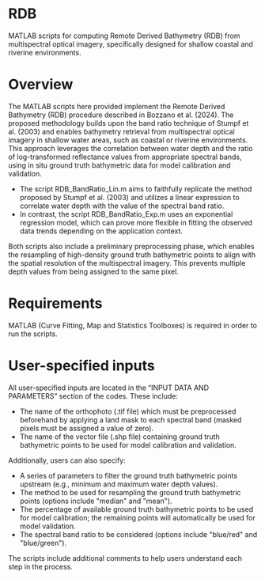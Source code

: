 # RDB
MATLAB scripts for computing Remote Derived Bathymetry (RDB) from multispectral optical imagery, specifically designed for shallow coastal and riverine environments.

# Overview
The MATLAB scripts here provided implement the Remote Derived Bathymetry (RDB) procedure described in Bozzano et al. (2024).
The proposed methodology builds upon the band ratio technique of Stumpf et al. (2003) and enables bathymetry retrieval from multispectral optical imagery in shallow water areas, such as coastal or riverine environments. This approach leverages the correlation between water depth and the ratio of log-transformed reflectance values from appropriate spectral bands, using in situ ground truth bathymetric data for model calibration and validation.

-	The script RDB_BandRatio_Lin.m aims to faithfully replicate the method proposed by Stumpf et al. (2003) and utilizes a linear expression to correlate water depth with the value of the spectral band ratio.
-	In contrast, the script RDB_BandRatio_Exp.m uses an exponential regression model, which can prove more flexible in fitting the observed data trends depending on the application context.

Both scripts also include a preliminary preprocessing phase, which enables the resampling of high-density ground truth bathymetric points to align with the spatial resolution of the multispectral imagery. This prevents multiple depth values from being assigned to the same pixel.

# Requirements
MATLAB (Curve Fitting, Map and Statistics Toolboxes) is required in order to run the scripts.

# User-specified inputs
All user-specified inputs are located in the “INPUT DATA AND PARAMETERS” section of the codes. These include:
-	The name of the orthophoto (.tif file) which must be preprocessed beforehand by applying a land mask to each spectral band (masked pixels must be assigned a value of zero).
-	The name of the vector file (.shp file) containing ground truth bathymetric points to be used for model calibration and validation.

Additionally, users can also specify:
-	A series of parameters to filter the ground truth bathymetric points upstream (e.g., minimum and maximum water depth values).
-	The method to be used for resampling the ground truth bathymetric points (options include "median" and "mean").
-	The percentage of available ground truth bathymetric points to be used for model calibration; the remaining points will automatically be used for model validation.
-	The spectral band ratio to be considered (options include "blue/red" and "blue/green").

The scripts include additional comments to help users understand each step in the process.
